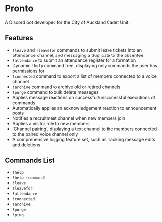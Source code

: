 # Pronto

A Discord bot developed for the City of Auckland Cadet Unit.

## Features

- `!leave` and `!leavefor` commands to submit leave tickets into an attendance channel, and messaging a duplicate to the absentee
- `!attendance` to submit an attendance register for a formation
- Dynamic `!help` command tree, displaying only commands the user has permissions for
- `!connected` command to export a list of members connected to a voice channel
- `!archive` command to archive old or retired channels
- `!purge` command to bulk delete messages
- Applies message reactions on successful/unsuccessful executions of commands
- Automatically applies an acknowledgement reaction to announcement posts
- Notifies a recruitment channel when new members join
- Applies a visitor role to new members
- 'Channel pairing', displaying a text channel to the members connected to the paired voice channel only
- A comprehensive logging feature set, such as tracking message edits and deletions

## Commands List

- `!help`
- `!help (command)`
- `!leave`
- `!leavefor`
- `!attendance`
- `!connected`
- `!archive`
- `!purge`
- `!ping`